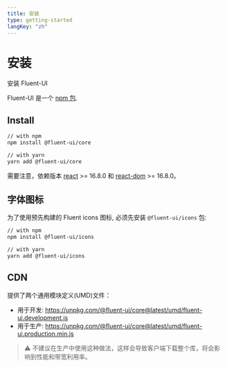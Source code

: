 ```yaml
---
title: 安装
type: getting-started
langKey: "zh"
---
```


# 安装

<p class="description">安装 Fluent-UI</p>

Fluent-UI 是一个 [npm 包](https://www.npmjs.com/package/@fluent-ui/core).

## Install

```bash
// with npm
npm install @fluent-ui/core

// with yarn
yarn add @fluent-ui/core
```

需要注意，依赖版本 [react](https://www.npmjs.com/package/react) >= 16.8.0 和 [react-dom](https://www.npmjs.com/package/react-dom) >= 16.8.0。

## 字体图标

为了使用预先构建的 Fluent icons 图标, 必须先安装 `@fluent-ui/icons` 包:

```bash
// with npm
npm install @fluent-ui/icons

// with yarn
yarn add @fluent-ui/icons
```

## CDN

提供了两个通用模块定义(UMD)文件：

- 用于开发: https://unpkg.com/@fluent-ui/core@latest/umd/fluent-ui.development.js
- 用于生产: https://unpkg.com/@fluent-ui/core@latest/umd/fluent-ui.production.min.js

> ⚠️ 不建议在生产中使用这种做法，这样会导致客户端下载整个库，将会影响到性能和带宽利用率。
